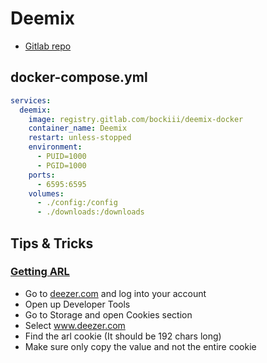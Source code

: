 # Deemix

- [Gitlab repo](https://gitlab.com/Bockiii/deemix-docker)


## docker-compose.yml
```yml
services:
  deemix:
    image: registry.gitlab.com/bockiii/deemix-docker
    container_name: Deemix
    restart: unless-stopped
    environment:
      - PUID=1000
      - PGID=1000
    ports:
      - 6595:6595
    volumes:
      - ./config:/config
      - ./downloads:/downloads
```


## Tips & Tricks
### [Getting ARL](https://codeberg.org/RemixDev/deemix/wiki/Getting-your-own-ARL)

- Go to [deezer.com](https://www.deezer.com) and log into your account
- Open up Developer Tools
- Go to Storage and open Cookies section
- Select www.deezer.com
- Find the arl cookie (It should be 192 chars long)
- Make sure only copy the value and not the entire cookie

